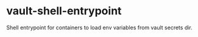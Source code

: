 # vault-shell-entrypoint
Shell entrypoint for containers to load env variables from vault secrets dir.
